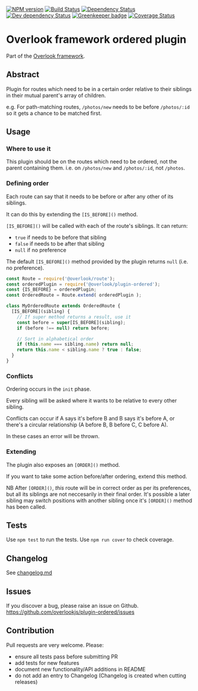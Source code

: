 [![NPM version](https://img.shields.io/npm/v/@overlook/plugin-ordered.svg)](https://www.npmjs.com/package/@overlook/plugin-ordered)
[![Build Status](https://img.shields.io/travis/overlookjs/plugin-ordered/master.svg)](http://travis-ci.org/overlookjs/plugin-ordered)
[![Dependency Status](https://img.shields.io/david/overlookjs/plugin-ordered.svg)](https://david-dm.org/overlookjs/plugin-ordered)
[![Dev dependency Status](https://img.shields.io/david/dev/overlookjs/plugin-ordered.svg)](https://david-dm.org/overlookjs/plugin-ordered)
[![Greenkeeper badge](https://badges.greenkeeper.io/overlookjs/plugin-ordered.svg)](https://greenkeeper.io/)
[![Coverage Status](https://img.shields.io/coveralls/overlookjs/plugin-ordered/master.svg)](https://coveralls.io/r/overlookjs/plugin-ordered)

# Overlook framework ordered plugin

Part of the [Overlook framework](https://overlookjs.github.io/).

## Abstract

Plugin for routes which need to be in a certain order relative to their siblings in their mutual parent's array of children.

e.g. For path-matching routes, `/photos/new` needs to be before `/photos/:id` so it gets a chance to be matched first.

## Usage

### Where to use it

This plugin should be on the routes which need to be ordered, not the parent containing them. i.e. on `/photos/new` and `/photos/:id`, not `/photos`.

### Defining order

Each route can say that it needs to be before or after any other of its siblings.

It can do this by extending the `[IS_BEFORE]()` method.

`[IS_BEFORE]()` will be called with each of the route's siblings. It can return:

* `true` if needs to be before that sibling
* `false` if needs to be after that sibling
* `null` if no preference

The default `[IS_BEFORE]()` method provided by the plugin returns `null` (i.e. no preference).

```js
const Route = require('@overlook/route');
const orderedPlugin = require('@overlook/plugin-ordered');
const {IS_BEFORE} = orderedPlugin;
const OrderedRoute = Route.extend( orderedPlugin );

class MyOrderedRoute extends OrderedRoute {
  [IS_BEFORE](sibling) {
    // If super method returns a result, use it
    const before = super[IS_BEFORE](sibling);
    if (before !== null) return before;

    // Sort in alphabetical order
    if (this.name === sibling.name) return null;
    return this.name < sibling.name ? true : false;
  }
}
```

### Conflicts

Ordering occurs in the `init` phase.

Every sibling will be asked where it wants to be relative to every other sibling.

Conflicts can occur if A says it's before B and B says it's before A, or there's a circular relationship (A before B, B before C, C before A).

In these cases an error will be thrown.

### Extending

The plugin also exposes an `[ORDER]()` method.

If you want to take some action before/after ordering, extend this method.

NB After `[ORDER]()`, *this* route will be in correct order as per its preferences, but all its siblings are not neccesarily in their final order. It's possible a later sibling may switch positions with another sibling once it's `[ORDER]()` method has been called.

## Tests

Use `npm test` to run the tests. Use `npm run cover` to check coverage.

## Changelog

See [changelog.md](https://github.com/overlookjs/plugin-ordered/blob/master/changelog.md)

## Issues

If you discover a bug, please raise an issue on Github. https://github.com/overlookjs/plugin-ordered/issues

## Contribution

Pull requests are very welcome. Please:

* ensure all tests pass before submitting PR
* add tests for new features
* document new functionality/API additions in README
* do not add an entry to Changelog (Changelog is created when cutting releases)
